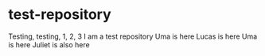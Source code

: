 # test-repository
Testing, testing, 1, 2, 3
I am a test repository
Uma is here
Lucas is here
Uma is here
Juliet is also here